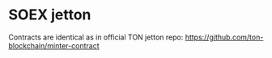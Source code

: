 # SOEX jetton
Contracts are identical as in official TON jetton repo: https://github.com/ton-blockchain/minter-contract